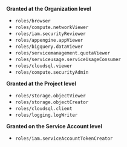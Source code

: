 **Granted at the Organization level**

 * `roles/browser`
 * `roles/compute.networkViewer`
 * `roles/iam.securityReviewer`
 * `roles/appengine.appViewer`
 * `roles/bigquery.dataViewer`
 * `roles/servicemanagement.quotaViewer`
 * `roles/serviceusage.serviceUsageConsumer`
 * `roles/cloudsql.viewer`
 * `roles/compute.securityAdmin`

**Granted at the Project level**

 * `roles/storage.objectViewer`
 * `roles/storage.objectCreator`
 * `roles/cloudsql.client`
 * `roles/logging.logWriter`
 
 **Granted on the Service Account level**
 
 * `roles/iam.serviceAccountTokenCreator`
